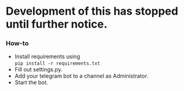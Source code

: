 # Development of this has stopped until further notice.



### How-to
- Install requirements using </br>
``` pip install -r requirements.txt ``` </br>
- Fill out settings.py.
- Add your telegram bot to a channel as Administrator. 
- Start the bot.


